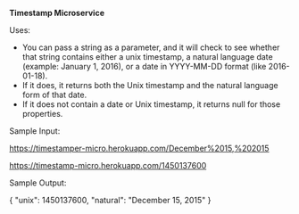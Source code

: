 **Timestamp Microservice**


Uses:
* You can pass a string as a parameter, and it will check to see whether that string contains either a unix timestamp,
a natural language date (example: January 1, 2016), or a date in YYYY-MM-DD format (like 2016-01-18).
* If it does, it returns both the Unix timestamp and the natural language form of that date.
* If it does not contain a date or Unix timestamp, it returns null for those properties.

Sample Input:

https://timestamper-micro.herokuapp.com/December%2015,%202015

https://timestamp-micro.herokuapp.com/1450137600

Sample Output:

{ "unix": 1450137600, "natural": "December 15, 2015" }